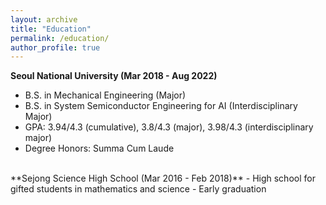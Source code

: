 ```yaml
---
layout: archive
title: "Education"
permalink: /education/
author_profile: true
---
```

**Seoul National University  (Mar 2018 - Aug 2022)**
- B.S. in Mechanical Engineering (Major)
- B.S. in System Semiconductor Engineering for AI (Interdisciplinary Major)
- GPA: 3.94/4.3 (cumulative), 3.8/4.3 (major), 3.98/4.3 (interdisciplinary major)
- Degree Honors: Summa Cum Laude

<br/>
**Sejong Science High School  (Mar 2016 - Feb 2018)**
- High school for gifted students in mathematics and science
- Early graduation
